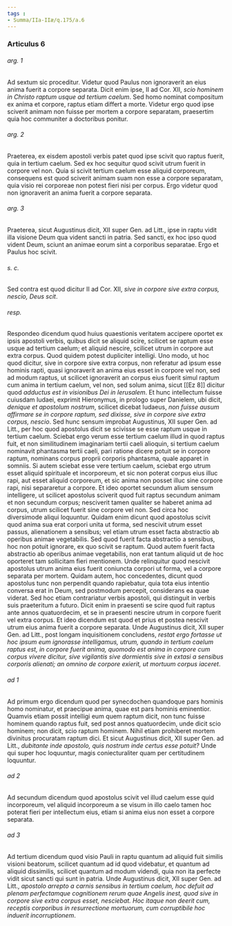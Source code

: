 ```yaml
---
tags : 
- Summa/IIa-IIæ/q.175/a.6
---
```


### Articulus 6

###### arg. 1
Ad sextum sic proceditur. Videtur quod Paulus non ignoraverit an eius anima fuerit a corpore separata. Dicit enim ipse, II ad Cor. XII, *scio hominem in Christo raptum usque ad tertium caelum*. Sed homo nominat compositum ex anima et corpore, raptus etiam differt a morte. Videtur ergo quod ipse sciverit animam non fuisse per mortem a corpore separatam, praesertim quia hoc communiter a doctoribus ponitur.

###### arg. 2
Praeterea, ex eisdem apostoli verbis patet quod ipse scivit quo raptus fuerit, quia in tertium caelum. Sed ex hoc sequitur quod scivit utrum fuerit in corpore vel non. Quia si scivit tertium caelum esse aliquid corporeum, consequens est quod sciverit animam suam non esse a corpore separatam, quia visio rei corporeae non potest fieri nisi per corpus. Ergo videtur quod non ignoraverit an anima fuerit a corpore separata.

###### arg. 3
Praeterea, sicut Augustinus dicit, XII super Gen. ad Litt., ipse in raptu vidit illa visione Deum qua vident sancti in patria. Sed sancti, ex hoc ipso quod vident Deum, sciunt an animae eorum sint a corporibus separatae. Ergo et Paulus hoc scivit.

###### s. c.
Sed contra est quod dicitur II ad Cor. XII, *sive in corpore sive extra corpus, nescio, Deus scit*.

###### resp.
Respondeo dicendum quod huius quaestionis veritatem accipere oportet ex ipsis apostoli verbis, quibus dicit se aliquid scire, scilicet se raptum esse usque ad tertium caelum; et aliquid nescire, scilicet utrum in corpore aut extra corpus. Quod quidem potest dupliciter intelligi. Uno modo, ut hoc quod dicitur, sive in corpore sive extra corpus, non referatur ad ipsum esse hominis rapti, quasi ignoraverit an anima eius esset in corpore vel non, sed ad modum raptus, ut scilicet ignoraverit an corpus eius fuerit simul raptum cum anima in tertium caelum, vel non, sed solum anima, sicut [[Ez 8]] dicitur quod *adductus est in visionibus Dei in Ierusalem*. Et hunc intellectum fuisse cuiusdam Iudaei, exprimit Hieronymus, in prologo super Danielem, ubi dicit, *denique et apostolum nostrum*, scilicet dicebat Iudaeus, *non fuisse ausum affirmare se in corpore raptum, sed dixisse, sive in corpore sive extra corpus, nescio*. Sed hunc sensum improbat Augustinus, XII super Gen. ad Litt., per hoc quod apostolus dicit se scivisse se esse raptum usque in tertium caelum. Sciebat ergo verum esse tertium caelum illud in quod raptus fuit, et non similitudinem imaginariam tertii caeli alioquin, si tertium caelum nominavit phantasma tertii caeli, pari ratione dicere potuit se in corpore raptum, nominans corpus proprii corporis phantasma, quale apparet in somniis. Si autem sciebat esse vere tertium caelum, sciebat ergo utrum esset aliquid spirituale et incorporeum, et sic non poterat corpus eius illuc rapi, aut esset aliquid corporeum, et sic anima non posset illuc sine corpore rapi, nisi separaretur a corpore. Et ideo oportet secundum alium sensum intelligere, ut scilicet apostolus sciverit quod fuit raptus secundum animam et non secundum corpus; nesciverit tamen qualiter se haberet anima ad corpus, utrum scilicet fuerit sine corpore vel non. Sed circa hoc diversimode aliqui loquuntur. Quidam enim dicunt quod apostolus scivit quod anima sua erat corpori unita ut forma, sed nescivit utrum esset passus, alienationem a sensibus; vel etiam utrum esset facta abstractio ab operibus animae vegetabilis. Sed quod fuerit facta abstractio a sensibus, hoc non potuit ignorare, ex quo scivit se raptum. Quod autem fuerit facta abstractio ab operibus animae vegetabilis, non erat tantum aliquid ut de hoc oporteret tam sollicitam fieri mentionem. Unde relinquitur quod nescivit apostolus utrum anima eius fuerit coniuncta corpori ut forma, vel a corpore separata per mortem. Quidam autem, hoc concedentes, dicunt quod apostolus tunc non perpendit quando rapiebatur, quia tota eius intentio conversa erat in Deum, sed postmodum percepit, considerans ea quae viderat. Sed hoc etiam contrariatur verbis apostoli, qui distinguit in verbis suis praeteritum a futuro. Dicit enim in praesenti se scire quod fuit raptus ante annos quatuordecim, et se in praesenti nescire utrum in corpore fuerit vel extra corpus. Et ideo dicendum est quod et prius et postea nescivit utrum eius anima fuerit a corpore separata. Unde Augustinus dicit, XII super Gen. ad Litt., post longam inquisitionem concludens, *restat ergo fortasse ut hoc ipsum eum ignorasse intelligamus, utrum, quando in tertium caelum raptus est, in corpore fuerit anima, quomodo est anima in corpore cum corpus vivere dicitur, sive vigilantis sive dormientis sive in extasi a sensibus corporis alienati; an omnino de corpore exierit, ut mortuum corpus iaceret*.

###### ad 1
Ad primum ergo dicendum quod per synecdochen quandoque pars hominis homo nominatur, et praecipue anima, quae est pars hominis eminentior. Quamvis etiam possit intelligi eum quem raptum dicit, non tunc fuisse hominem quando raptus fuit, sed post annos quatuordecim, unde dicit scio hominem; non dicit, scio raptum hominem. Nihil etiam prohiberet mortem divinitus procuratam raptum dici. Et sicut Augustinus dicit, XII super Gen. ad Litt., *dubitante inde apostolo, quis nostrum inde certus esse potuit?* Unde qui super hoc loquuntur, magis coniecturaliter quam per certitudinem loquuntur.

###### ad 2
Ad secundum dicendum quod apostolus scivit vel illud caelum esse quid incorporeum, vel aliquid incorporeum a se visum in illo caelo tamen hoc poterat fieri per intellectum eius, etiam si anima eius non esset a corpore separata.

###### ad 3
Ad tertium dicendum quod visio Pauli in raptu quantum ad aliquid fuit similis visioni beatorum, scilicet quantum ad id quod videbatur, et quantum ad aliquid dissimilis, scilicet quantum ad modum videndi, quia non ita perfecte vidit sicut sancti qui sunt in patria. Unde Augustinus dicit, XII super Gen. ad Litt., *apostolo arrepto a carnis sensibus in tertium caelum, hoc defuit ad plenam perfectamque cognitionem rerum quae Angelis inest, quod sive in corpore sive extra corpus esset, nesciebat. Hoc itaque non deerit cum, receptis corporibus in resurrectione mortuorum, cum corruptibile hoc induerit incorruptionem*.

